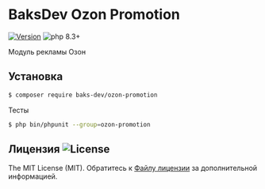 # BaksDev Ozon Promotion

[![Version](https://img.shields.io/badge/version-7.1.17-blue)](https://github.com/baks-dev/ozon-promotion/releases)
![php 8.3+](https://img.shields.io/badge/php-min%208.3-red.svg)

Модуль рекламы Озон

## Установка

``` bash
$ composer require baks-dev/ozon-promotion
```

Тесты

``` bash
$ php bin/phpunit --group=ozon-promotion
```

## Лицензия ![License](https://img.shields.io/badge/MIT-green)

The MIT License (MIT). Обратитесь к [Файлу лицензии](LICENSE.md) за дополнительной информацией.
